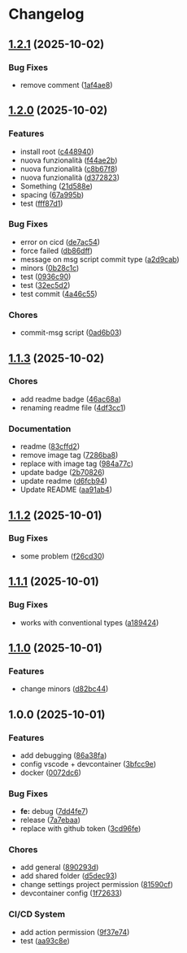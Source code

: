 # Changelog

## [1.2.1](https://github.com/RiccardLinBID/nemesi-template/compare/nemesi-template-v1.2.0...nemesi-template-v1.2.1) (2025-10-02)


### Bug Fixes

* remove comment ([1af4ae8](https://github.com/RiccardLinBID/nemesi-template/commit/1af4ae8666f8e4be2268408ca16b2d9c07aae269))

## [1.2.0](https://github.com/RiccardLinBID/nemesi-template/compare/nemesi-template-v1.1.3...nemesi-template-v1.2.0) (2025-10-02)


### Features

* install root ([c448940](https://github.com/RiccardLinBID/nemesi-template/commit/c4489408e9078e95e35dde227a1169efe88acaef))
* nuova funzionalità ([f44ae2b](https://github.com/RiccardLinBID/nemesi-template/commit/f44ae2b2b33edc834be91f9ddd3744593759f1ca))
* nuova funzionalità ([c8b67f8](https://github.com/RiccardLinBID/nemesi-template/commit/c8b67f856e6706a149911c49d2ca22d31c9f198f))
* nuova funzionalità ([d372823](https://github.com/RiccardLinBID/nemesi-template/commit/d3728231d627af8a2362ad0167da1185b3a1e26f))
* Something ([21d588e](https://github.com/RiccardLinBID/nemesi-template/commit/21d588e501411be2b72b024b6e48669fb5f969c2))
* spacing ([67a995b](https://github.com/RiccardLinBID/nemesi-template/commit/67a995b25b4ad59f6e41a20af4a6b3bd96ff7518))
* test ([fff87d1](https://github.com/RiccardLinBID/nemesi-template/commit/fff87d19f0a70bfa562bbc65fe71f820e5249bfb))


### Bug Fixes

* error on cicd ([de7ac54](https://github.com/RiccardLinBID/nemesi-template/commit/de7ac5495a09b729096d7fb40b9ef930661fe69a))
* force failed ([db86dff](https://github.com/RiccardLinBID/nemesi-template/commit/db86dffad9bc034c95e9c84e386a2c3a9b92a02b))
* message on msg script commit type ([a2d9cab](https://github.com/RiccardLinBID/nemesi-template/commit/a2d9cab420930226233cf238cc1cd9a67fe1567d))
* minors ([0b28c1c](https://github.com/RiccardLinBID/nemesi-template/commit/0b28c1c79505e6c6e50cf36764d16316a3b40efd))
* test ([0936c90](https://github.com/RiccardLinBID/nemesi-template/commit/0936c90364c5b98bbf671f8d87ad2ed63f37d90f))
* test ([32ec5d2](https://github.com/RiccardLinBID/nemesi-template/commit/32ec5d2ea4a5d71ae53cdded6e935ffb640126c7))
* test commit ([4a46c55](https://github.com/RiccardLinBID/nemesi-template/commit/4a46c552793f0a9b3d9f29b31568180302a2c221))


### Chores

* commit-msg script ([0ad6b03](https://github.com/RiccardLinBID/nemesi-template/commit/0ad6b036e37c901d66a189ea87214bf47627ee93))

## [1.1.3](https://github.com/RiccardLinBID/nemesi-template/compare/nemesi-template-v1.1.2...nemesi-template-v1.1.3) (2025-10-02)


### Chores

* add readme badge ([46ac68a](https://github.com/RiccardLinBID/nemesi-template/commit/46ac68aed17eb95e5db0144bb2dde09885b50c83))
* renaming readme file ([4df3cc1](https://github.com/RiccardLinBID/nemesi-template/commit/4df3cc1c780bc0a9880e44957cb72f9ac213c320))


### Documentation

* readme ([83cffd2](https://github.com/RiccardLinBID/nemesi-template/commit/83cffd2648d3566f1ad1ea76ecdf00ee641aacc5))
* remove image tag ([7286ba8](https://github.com/RiccardLinBID/nemesi-template/commit/7286ba8a3b2945759fc408fa13096348d49fc271))
* replace with image tag ([984a77c](https://github.com/RiccardLinBID/nemesi-template/commit/984a77c221d422d8e43d38716cac96518e8a0d5a))
* update badge ([2b70826](https://github.com/RiccardLinBID/nemesi-template/commit/2b708263f78b9c97d89af4973000369eb53b4970))
* update readme ([d6fcb94](https://github.com/RiccardLinBID/nemesi-template/commit/d6fcb94a7e173347f84e9b88a2787aeaafee68b7))
* Update README ([aa91ab4](https://github.com/RiccardLinBID/nemesi-template/commit/aa91ab45cfb81f863798af744f03290b8b09ef97))

## [1.1.2](https://github.com/RiccardLinBID/nemesi-template/compare/nemesi-template-v1.1.1...nemesi-template-v1.1.2) (2025-10-01)


### Bug Fixes

* some problem ([f26cd30](https://github.com/RiccardLinBID/nemesi-template/commit/f26cd30201d7e7c701857a5a675d13acdbbe8053))

## [1.1.1](https://github.com/RiccardLinBID/nemesi-template/compare/nemesi-template-v1.1.0...nemesi-template-v1.1.1) (2025-10-01)


### Bug Fixes

* works with conventional types ([a189424](https://github.com/RiccardLinBID/nemesi-template/commit/a189424eb0a53e942ec713e46dc368314e9247d1))

## [1.1.0](https://github.com/RiccardLinBID/nemesi-template/compare/nemesi-template-v1.0.0...nemesi-template-v1.1.0) (2025-10-01)


### Features

* change minors ([d82bc44](https://github.com/RiccardLinBID/nemesi-template/commit/d82bc4436a1645c0ae4dbcbf9e9ae696502d27b1))

## 1.0.0 (2025-10-01)


### Features

* add debugging ([86a38fa](https://github.com/RiccardLinBID/nemesi-template/commit/86a38fa42607cac52160133fe365194de2d7afd0))
* config vscode + devcontainer ([3bfcc9e](https://github.com/RiccardLinBID/nemesi-template/commit/3bfcc9e4b7c2770cf282e83eaf8007b2ea715662))
* docker ([0072dc6](https://github.com/RiccardLinBID/nemesi-template/commit/0072dc65835ea7dd458a647008588d73d4dbb441))


### Bug Fixes

* **fe:** debug ([7dd4fe7](https://github.com/RiccardLinBID/nemesi-template/commit/7dd4fe7829ddb32f0d706c7f32ef085e11af2e82))
* release ([7a7ebaa](https://github.com/RiccardLinBID/nemesi-template/commit/7a7ebaad5b0709e43a68d91cbefa70baa6a23fa1))
* replace with github token ([3cd96fe](https://github.com/RiccardLinBID/nemesi-template/commit/3cd96fee44b811e21d989c72445dfa603b877a13))


### Chores

* add general ([890293d](https://github.com/RiccardLinBID/nemesi-template/commit/890293dfebfaa9dde0b6142853e3737b16efbff0))
* add shared folder ([d5dec93](https://github.com/RiccardLinBID/nemesi-template/commit/d5dec93978d5b6d2291e3567c2efd636e4a708d2))
* change settings project permission ([81590cf](https://github.com/RiccardLinBID/nemesi-template/commit/81590cfece8252b64f57ea30e859e567a9f1de5c))
* devcontainer config ([1f72633](https://github.com/RiccardLinBID/nemesi-template/commit/1f726337f7b02a924fd66839bb405d1138ea3134))


### CI/CD System

* add action permission ([9f37e74](https://github.com/RiccardLinBID/nemesi-template/commit/9f37e7419f14fa362931cbd1b5da29f3dd873c8b))
* test ([aa93c8e](https://github.com/RiccardLinBID/nemesi-template/commit/aa93c8e5ae12a006355057107d6c97137e843b38))
